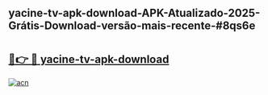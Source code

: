## yacine-tv-apk-download-APK-Atualizado-2025-Grátis-Download-versão-mais-recente-#8qs6e

# <h2><a href="https://ainizakaria.my?title=yacine-tv-apk-download&ref=20M">🔗👉 🔴 yacine-tv-apk-download</a></h2>

[![acn](https://github.com/user-attachments/assets/0f9c940e-d8b0-45ae-aac7-cd30a18b3e1c)](https://ainizakaria.my?title=yacine-tv-apk-download&ref=20M)

